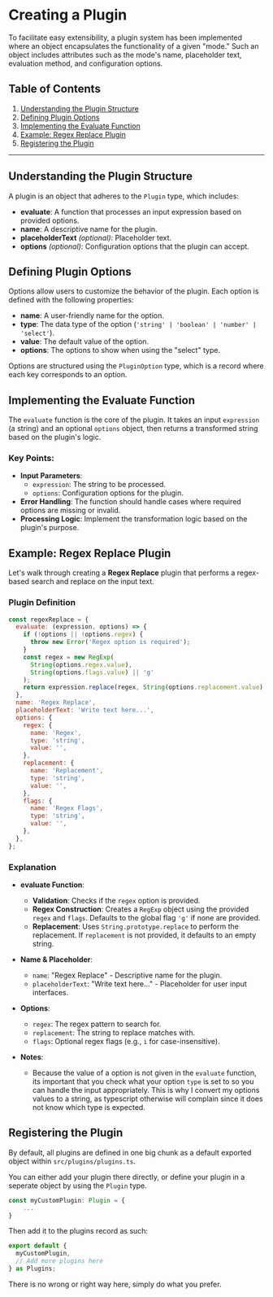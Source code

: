 # Creating a Plugin

To facilitate easy extensibility, a plugin system has been implemented where an object encapsulates the functionality of a given "mode." Such an object includes attributes such as the mode's name, placeholder text, evaluation method, and configuration options.

## Table of Contents

1. [Understanding the Plugin Structure](#understanding-the-plugin-structure)
2. [Defining Plugin Options](#defining-plugin-options)
3. [Implementing the Evaluate Function](#implementing-the-evaluate-function)
4. [Example: Regex Replace Plugin](#example-regex-replace-plugin)
5. [Registering the Plugin](#registering-the-plugin)

---

## Understanding the Plugin Structure

A plugin is an object that adheres to the `Plugin` type, which includes:

- **evaluate**: A function that processes an input expression based on provided options.
- **name**: A descriptive name for the plugin.
- **placeholderText** _(optional)_: Placeholder text.
- **options** _(optional)_: Configuration options that the plugin can accept.

## Defining Plugin Options

Options allow users to customize the behavior of the plugin. Each option is defined with the following properties:

- **name**: A user-friendly name for the option.
- **type**: The data type of the option (`'string' | 'boolean' | 'number' | 'select'`).
- **value**: The default value of the option.
- **options**: The options to show when using the "select" type.

Options are structured using the `PluginOption` type, which is a record where each key corresponds to an option.

## Implementing the Evaluate Function

The `evaluate` function is the core of the plugin. It takes an input `expression` (a string) and an optional `options` object, then returns a transformed string based on the plugin's logic.

### Key Points:

- **Input Parameters**:
  - `expression`: The string to be processed.
  - `options`: Configuration options for the plugin.
- **Error Handling**: The function should handle cases where required options are missing or invalid.
- **Processing Logic**: Implement the transformation logic based on the plugin's purpose.

## Example: Regex Replace Plugin

Let's walk through creating a **Regex Replace** plugin that performs a regex-based search and replace on the input text.

### Plugin Definition

```javascript
const regexReplace = {
  evaluate: (expression, options) => {
    if (!options || !options.regex) {
      throw new Error('Regex option is required');
    }
    const regex = new RegExp(
      String(options.regex.value),
      String(options.flags.value) || 'g'
    );
    return expression.replace(regex, String(options.replacement.value) || '');
  },
  name: 'Regex Replace',
  placeholderText: 'Write text here...',
  options: {
    regex: {
      name: 'Regex',
      type: 'string',
      value: '',
    },
    replacement: {
      name: 'Replacement',
      type: 'string',
      value: '',
    },
    flags: {
      name: 'Regex Flags',
      type: 'string',
      value: '',
    },
  },
};
```

### Explanation

- **evaluate Function**:
  - **Validation**: Checks if the `regex` option is provided.
  - **Regex Construction**: Creates a `RegExp` object using the provided `regex` and `flags`. Defaults to the global flag `'g'` if none are provided.
  - **Replacement**: Uses `String.prototype.replace` to perform the replacement. If `replacement` is not provided, it defaults to an empty string.
- **Name & Placeholder**:

  - `name`: "Regex Replace" - Descriptive name for the plugin.
  - `placeholderText`: "Write text here..." - Placeholder for user input interfaces.

- **Options**:

  - `regex`: The regex pattern to search for.
  - `replacement`: The string to replace matches with.
  - `flags`: Optional regex flags (e.g., `i` for case-insensitive).

- **Notes**:
  - Because the value of a option is not given in the `evaluate` function, its important that you check what your option `type` is set to so you can handle the input appropriately. This is why I convert my options values to a string, as typescript otherwise will complain since it does not know which type is expected.

## Registering the Plugin

By default, all plugins are defined in one big chunk as a default exported object within `src/plugins/plugins.ts`.

You can either add your plugin there directly, or define your plugin in a seperate object by using the `Plugin` type.

```typescript
const myCustomPlugin: Plugin = {
    ...
}
```

Then add it to the plugins record as such:

```typescript
export default {
  myCustomPlugin,
  // Add more plugins here
} as Plugins;
```

There is no wrong or right way here, simply do what you prefer.
